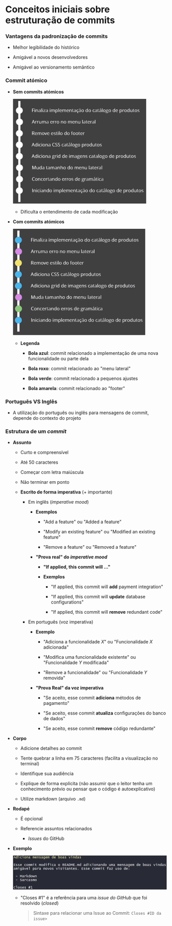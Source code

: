 # Conceitos iniciais sobre estruturação de commits

### Vantagens da padronização de commits

* Melhor legibilidade do histórico

* Amigável a novos desenvolvedores

* Amigável ao versionamento semântico

### Commit atómico

* **Sem commits atómicos**

  ![](./assets/exemplo-sem-commits-atomicos.png)

  * Dificulta o entendimento de cada modificação 

* **Com commits atómicos**

  ![](./assets/exemplo-com-commits-atomicos.png)

  * **Legenda**

    * **Bola azul**: commit relacionado a implementação de uma nova funcionalidade ou parte dela

    * **Bola roxo**: commit relacionado ao "menu lateral"

    * **Bola verde**: commit relacionado a pequenos ajustes

    * **Bola amarela**: commit relacionado ao "footer"

### Português VS Inglês

* A utilização do português ou inglês para mensagens de commit, depende do contexto do projeto

### Estrutura de um *commit*

* **Assunto**

  * Curto e compreensível

  * Até 50 caracteres

  * Começar com letra maiúscula

  * Não terminar em ponto

  * **Escrito de forma imperativa** (+ importante)

    * Em inglês (*imperative mood*)

      * **Exemplos**

        * "Add a feature" ou "Added a feature"

        * "Modify an existing feature" ou "Modified an existing feature"

        * "Remove a feature" ou "Removed a feature"

      * **"Prova real" do *imperative mood***

        * **"If applied, this commit will ..."**

        * **Exemplos**

          * "If applied, this commit will **add** payment integration"

          * "If applied, this commit will **update** database configurations"

          * "If applied, this commit will **remove** redundant code"
    
    * Em português (voz imperativa)

      * **Exemplo**

        * "Adiciona a funcionalidade *X*" ou "Funcionalidade *X* adicionada"

        * "Modifica uma funcionalidade existente" ou "Funcionalidade *Y* modificada"

        * "Remove a funcionalidade" ou "Funcionalidade *Y* removida"

      * **"Prova Real" da voz imperativa**

        * "Se aceito, esse commit **adiciona** métodos de pagamento"

        * "Se aceito, esse commit **atualiza** configurações do banco de dados"

        * "Se aceito, esse commit **remove** código redundante"

* **Corpo**

  * Adicione detalhes ao commit

  * Tente quebrar a linha em 75 caracteres (facilita a visualização no terminal)

  * Identifique sua audiência

  * Explique de forma explícita (não assumir que o leitor tenha um conhecimento prévio ou pensar que o código é autoexplicativo)

  * Utilize markdown (arquivo `.md`)

* **Rodapé**

  * É opcional

  * Referencie assuntos relacionados

    * *Issues* do GitHub

* **Exemplo**

  ![](./assets/exemplo-de-commit-estruturado.png)

  * "Closes #1" é a referência para uma *issue do GitHub* que foi resolvido (*closed*)

    > Sintaxe para relacionar uma Issue ao Commit: `Closes #ID da issue>`